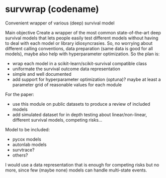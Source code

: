 # survwrap (codename)
Convenient wrapper of various (deep) survival model

Main objective
Create a wrapper of the most common state-of-the-art deep survival models that lets people easily test different models without having to deal with each model or library idiosyncrasies. So, no worrying about different calling conventions, data preparation (same data is good for all models), maybe also help with hyperparameter optimization.
So the plan is:
- wrap each model in a scikit-learn/scikit-survival compatible class
- uniformate the survival outcome data representation
- simple and well documented
- add support for hyperparameter optimization (optuna)? maybe at least a parameter grid of reasonable values for each module

For the paper:
- use this module on public datasets to produce a review of included models
- add simulated dataset for in depth testing about linear/non-linear, different survival models, competing risks...

Model to be included:
- pycox models
- autonlab models
- survtrace?
- others?

I would use a data representation that is enough for competing risks but no more, since few (maybe none) models can handle multi-state events.
